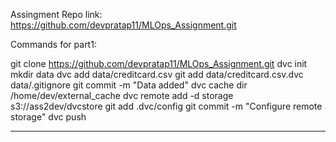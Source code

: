 Assingment Repo link: https://github.com/devpratap11/MLOps_Assignment.git

Commands for part1:

git clone https://github.com/devpratap11/MLOps_Assignment.git
dvc init
mkdir data
dvc add data/creditcard.csv
git add data/creditcard.csv.dvc data/.gitignore
git commit -m "Data added"
dvc cache dir /home/dev/external_cache
dvc remote add -d storage s3://ass2dev/dvcstore
git add .dvc/config
git commit -m "Configure remote storage"
dvc push

----------------------------------------------------------------------

